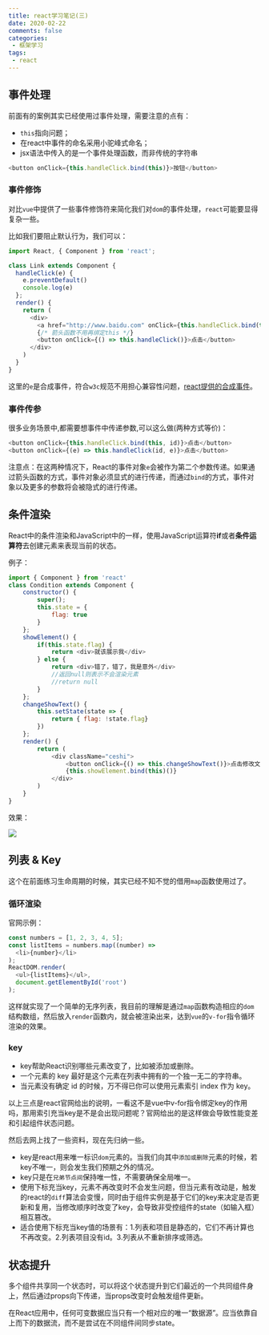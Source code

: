```yaml
---
title: react学习笔记(三)
date: 2020-02-22
comments: false
categories:
 - 框架学习
tags:
 - react
---
```


## 事件处理
前面有的案例其实已经使用过事件处理，需要注意的点有：
- `this`指向问题；
- 在react中事件的命名采用小驼峰式命名；
- jsx语法中传入的是一个事件处理函数，而非传统的字符串

``` js
<button onClick={this.handleClick.bind(this)}>按钮</button>
```
### 事件修饰
对比`vue`中提供了一些事件修饰符来简化我们对`dom`的事件处理，`react`可能要显得复杂一些。

比如我们要阻止默认行为，我们可以：
``` js
import React, { Component } from 'react';

class Link extends Component {
  handleClick(e) {
    e.preventDefault()
    console.log(e)
  };
  render() {
    return (
      <div>
        <a href="http://www.baidu.com" onClick={this.handleClick.bind(this)}>跳转链接</a>
        {/* 箭头函数不用再绑定this */}
        <button onClick={() => this.handleClick()}>点击</button>
      </div>
    )
  }
}
```
这里的`e`是合成事件，符合`w3c`规范不用担心兼容性问题，[react提供的合成事件](https://zh-hans.reactjs.org/docs/events.html)。

### 事件传参
很多业务场景中,都需要想事件中传递参数,可以这么做(两种方式等价)：
``` js
<button onClick={this.handleClick.bind(this, id)}>点击</button>
<button onClick={(e) => this.handleClick(id, e)}>点击</button>
```
注意点：在这两种情况下，React的事件对象`e`会被作为第二个参数传递。如果通过箭头函数的方式，事件对象必须显式的进行传递，而通过`bind`的方式，事件对象以及更多的参数将会被隐式的进行传递。

## 条件渲染
React中的条件渲染和JavaScript中的一样，使用JavaScript运算符**if**或者**条件运算符**去创建元素来表现当前的状态。

例子：
``` js
import { Component } from 'react'
class Condition extends Component {
    constructor() {
        super();
        this.state = {
            flag: true
        }
    };
    showElement() {
        if(this.state.flag) {
            return <div>就该展示我</div>
        } else {
            return <div>错了，错了，我是意外</div>
            //返回null则表示不会渲染元素
            //return null
        }
    };
    changeShowText() {
        this.setState(state => {
            return { flag: !state.flag}
        })
    };
    render() {
        return (
            <div className="ceshi">
                <button onClick={() => this.changeShowText()}>点击修改文字</button>
                {this.showElement.bind(this)()}
            </div>
        )
    }
}
```
效果：

![](https://p6-juejin.byteimg.com/tos-cn-i-k3u1fbpfcp/c3b6d4c2c8b440ef932c7273b6ba7f42~tplv-k3u1fbpfcp-watermark.image)

## 列表 & Key
这个在前面练习生命周期的时候，其实已经不知不觉的借用`map`函数使用过了。

### 循环渲染
官网示例：
``` js
const numbers = [1, 2, 3, 4, 5];
const listItems = numbers.map((number) =>
  <li>{number}</li>
);
ReactDOM.render(
  <ul>{listItems}</ul>,
  document.getElementById('root')
);
```
这样就实现了一个简单的无序列表，我目前的理解是通过`map`函数构造相应的`dom`结构数组，然后放入`render`函数内，就会被渲染出来，达到`vue`的`v-for`指令循环渲染的效果。

### key
- key帮助React识别哪些元素改变了，比如被添加或删除。
- 一个元素的 key 最好是这个元素在列表中拥有的一个独一无二的字符串。
- 当元素没有确定 id 的时候，万不得已你可以使用元素索引 index 作为 key。

以上三点是react官网给出的说明，一看这不是vue中v-for指令绑定key的作用吗，那用索引充当key是不是会出现问题呢？官网给出的是这样做会导致性能变差和引起组件状态问题。

然后去网上找了一些资料，现在先归纳一些。
- key是react用来唯一标识`dom`元素的。当我们向其中`添加或删除`元素的时候，若key不唯一，则会发生我们预期之外的情况。
- key只是在`兄弟节点间`保持唯一性，不需要确保全局唯一。
- 使用下标充当key，元素不再改变时不会发生问题，但当元素有改动是，触发的react的`diff`算法会变慢，同时由于组件实例是基于它们的key来决定是否更新和复用，当修改顺序时改变了key，会导致非受控组件的state（如输入框）相互篡改。
- 适合使用下标充当key值的场景有：1.列表和项目是静态的，它们不再计算也不再改变。2.列表项目没有id。3.列表从不重新排序或筛选。

## 状态提升
多个组件共享同一个状态时，可以将这个状态提升到它们最近的一个共同组件身上，然后通过props向下传递，当props改变时会触发组件更新。

在React应用中，任何可变数据应当只有一个相对应的唯一“数据源”。应当依靠自上而下的数据流，而不是尝试在不同组件间同步state。